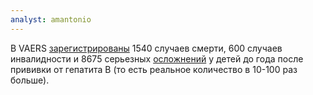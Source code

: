 ```yaml
---
analyst: amantonio
---
```


В VAERS [зарегистрированы](http://www.medalerts.org/vaersdb/findfield.php?TABLE=ON&GROUP1=CAT&VAX[]=6VAX-F&VAX[]=DTAPHEPBIP&VAX[]=DTPHEP&VAX[]=HBHEPB&VAX[]=HEP&VAX[]=HEPAB&VAXTYPES[]=Hepatitis%20B&AGES[]=1&AGES[]=2) 1540 случаев смерти, 600 случаев инвалидности и 8675 серьезных [осложнений](http://www.medalerts.org/vaersdb/findfield.php?TABLE=ON&GROUP1=SER&VAX[]=6VAX-F&VAX[]=DTAPHEPBIP&VAX[]=DTPHEP&VAX[]=HBHEPB&VAX[]=HEP&VAX[]=HEPAB&VAXTYPES[]=Hepatitis%20B&AGES[]=1&AGES[]=2) у детей до года после прививки от гепатита В (то есть реальное количество в 10-100 раз больше).
